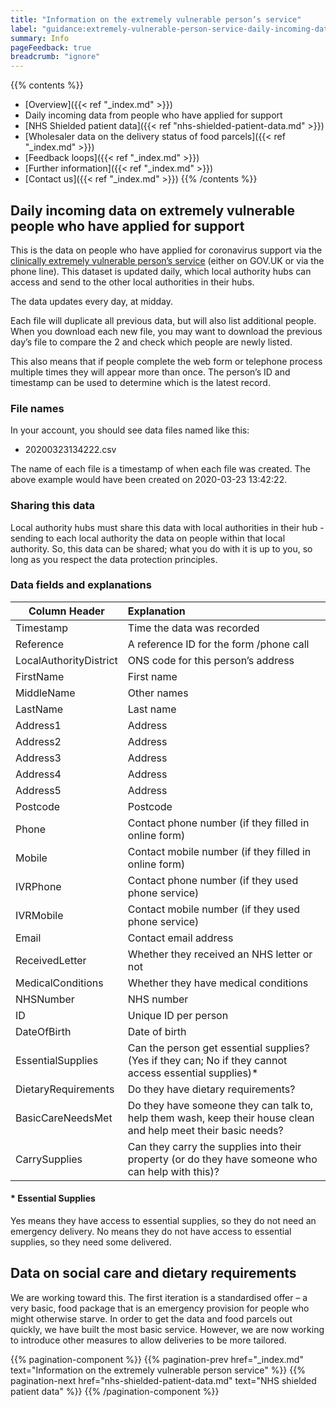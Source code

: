 ```yaml
---
title: "Information on the extremely vulnerable person’s service"
label: "guidance:extremely-vulnerable-person-service-daily-incoming-data"
summary: Info
pageFeedback: true
breadcrumb: "ignore"
---
```


{{% contents %}}
- [Overview]({{< ref "_index.md" >}})
- Daily incoming data from people who have applied for support
- [NHS Shielded patient data]({{< ref "nhs-shielded-patient-data.md" >}})
- [Wholesaler data on the delivery status of food parcels]({{< ref "_index.md" >}})
- [Feedback loops]({{< ref "_index.md" >}})
- [Further information]({{< ref "_index.md" >}})
- [Contact us]({{< ref "_index.md" >}})
{{% /contents %}}

## Daily incoming data on extremely vulnerable people who have applied for support

This is the data on people who have applied for coronavirus support via the [clinically extremely vulnerable person’s service](https://www.gov.uk/coronavirus-extremely-vulnerable) (either on GOV.UK or via the phone line). This dataset is updated daily, which local authority hubs can access and send to the other local authorities in their hubs. 

The data updates every day, at midday. 

Each file will duplicate all previous data, but will also list additional people. When you download each new file, you may want to download the previous day’s file to compare the 2 and check which people are newly listed.

This also means that if people complete the web form or telephone process multiple times they will appear more than once. The person’s ID and timestamp can be used to determine which is the latest record.

### File names
In your account, you should see data files named like this:

* 20200323134222.csv

The name of each file is a timestamp of when each file was created. The above example would have been created on 2020-03-23 13:42:22. 

### Sharing this data
Local authority hubs must share this data with local authorities in their hub - sending to each local authority the data on people within that local authority. So, this data can be shared; what you do with it is up to you, so long as you respect the data protection principles. 

### Data fields and explanations

| Column Header | Explanation  |
| ------------- |:-------------|
| Timestamp     | Time the data was recorded |
| Reference     | A reference ID for the form /phone call    |
| LocalAuthorityDistrict | ONS code for this person’s address |
| FirstName     | First name   |
| MiddleName | Other names |
| LastName | Last name |
| Address1 | Address |
| Address2 | Address |
| Address3 | Address |
| Address4 | Address |
| Address5 | Address |
| Postcode | Postcode |
| Phone | Contact phone number (if they filled in online form) |
| Mobile | Contact mobile number (if they filled in online form) |
| IVRPhone | Contact phone number (if they used phone service) |
| IVRMobile | Contact mobile number (if they used phone service) |
| Email | Contact email address |
| ReceivedLetter | Whether they received an NHS letter or not |
| MedicalConditions | Whether they have medical conditions |
| NHSNumber | NHS number |
| ID | Unique ID per person |
| DateOfBirth | Date of birth |
| EssentialSupplies | Can the person get essential supplies? (Yes if they can; No if they cannot access essential supplies)* |
| DietaryRequirements | Do they have dietary requirements? |
| BasicCareNeedsMet | Do they have someone they can talk to, help them wash, keep their house clean and help meet their basic needs? |
| CarrySupplies | Can they carry the supplies into their property (or do they have someone who can help with this)? |

#### * Essential Supplies
Yes means they have access to essential supplies, so they do not need an emergency delivery.
No means they do not have access to essential supplies, so they need some delivered.

## Data on social care and dietary requirements
We are working toward this. The first iteration is a standardised offer – a very basic, food package that is an emergency provision for people who might otherwise starve. In order to get the data and food parcels out quickly, we have built the most basic service. 
However, we are now working to introduce other measures to allow deliveries to be more tailored.



{{% pagination-component %}}
{{% pagination-prev href="_index.md" text="Information on the extremely vulnerable person service" %}}
{{% pagination-next href="nhs-shielded-patient-data.md" text="NHS shielded patient data" %}}
{{% /pagination-component %}}